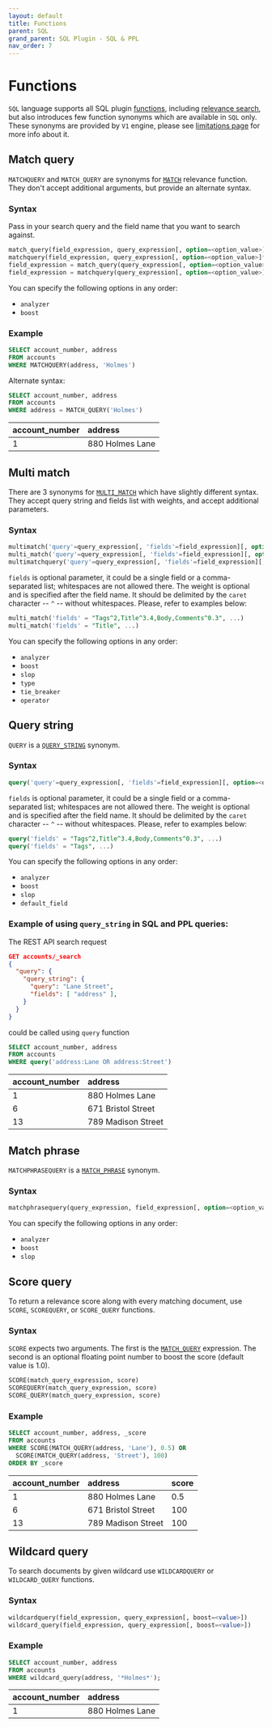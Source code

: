 ```yaml
---
layout: default
title: Functions
parent: SQL
grand_parent: SQL Plugin - SQL & PPL
nav_order: 7
---
```


# Functions

`SQL` language supports all SQL plugin [functions]({{site.url}}{{site.baseurl}}/search-plugins/sql/functions/), including [relevance search]({{site.url}}{{site.baseurl}}/search-plugins/sql/full-text/), but also introduces few function synonyms which are available in `SQL` only.
These synonyms are provided by `V1` engine, please see [limitations page]({{site.url}}{{site.baseurl}}/search-plugins/sql/limitation) for more info about it.

## Match query

`MATCHQUERY` and `MATCH_QUERY` are synonyms for [`MATCH`]({{site.url}}{{site.baseurl}}/search-plugins/sql/full-text#match) relevance function. They don't accept additional arguments, but provide an alternate syntax.

### Syntax

Pass in your search query and the field name that you want to search against.

```sql
match_query(field_expression, query_expression[, option=<option_value>]*)
matchquery(field_expression, query_expression[, option=<option_value>]*)
field_expression = match_query(query_expression[, option=<option_value>]*)
field_expression = matchquery(query_expression[, option=<option_value>]*)
```

You can specify the following options in any order:

- `analyzer`
- `boost`

### Example

```sql
SELECT account_number, address
FROM accounts
WHERE MATCHQUERY(address, 'Holmes')
```

Alternate syntax:

```sql
SELECT account_number, address
FROM accounts
WHERE address = MATCH_QUERY('Holmes')
```

| account_number | address
:--- | :---
1 | 880 Holmes Lane

## Multi match

There are 3 synonyms for [`MULTI_MATCH`]({{site.url}}{{site.baseurl}}/search-plugins/sql/full-text#multi-match) which have slightly different syntax. They accept query string and fields list with weights, and accept additional parameters.

### Syntax

```sql
multimatch('query'=query_expression[, 'fields'=field_expression][, option=<option_value>]*)
multi_match('query'=query_expression[, 'fields'=field_expression][, option=<option_value>]*)
multimatchquery('query'=query_expression[, 'fields'=field_expression][, option=<option_value>]*)
```

`fields` is optional parameter, it could be a single field or a comma-separated list; whitespaces are not allowed there. The weight is optional and is specified after the field name. It should be delimited by the `caret` character -- `^` -- without whitespaces. Please, refer to examples below:

```sql
multi_match('fields' = "Tags^2,Title^3.4,Body,Comments^0.3", ...)
multi_match('fields' = "Title", ...)
```

You can specify the following options in any order:

- `analyzer`
- `boost`
- `slop`
- `type`
- `tie_breaker`
- `operator`

## Query string

`QUERY` is a [`QUERY_STRING`]({{site.url}}{{site.baseurl}}/search-plugins/sql/full-text#query-string) synonym.

### Syntax

```sql
query('query'=query_expression[, 'fields'=field_expression][, option=<option_value>]*)
```

`fields` is optional parameter, it could be a single field or a comma-separated list; whitespaces are not allowed there. The weight is optional and is specified after the field name. It should be delimited by the `caret` character -- `^` -- without whitespaces. Please, refer to examples below:

```sql
query('fields' = "Tags^2,Title^3.4,Body,Comments^0.3", ...)
query('fields' = "Tags", ...)
```

You can specify the following options in any order:

- `analyzer`
- `boost`
- `slop`
- `default_field`

### Example of using `query_string` in SQL and PPL queries:

The REST API search request
```json
GET accounts/_search
{
  "query": {
    "query_string": {
      "query": "Lane Street",
      "fields": [ "address" ],
    }
  }
}
```

could be called using `query` function

```sql
SELECT account_number, address
FROM accounts
WHERE query('address:Lane OR address:Street')
```

| account_number | address
:--- | :---
1 | 880 Holmes Lane
6 | 671 Bristol Street
13 | 789 Madison Street

## Match phrase

`MATCHPHRASEQUERY` is a [`MATCH_PHRASE`]({{site.url}}{{site.baseurl}}/search-plugins/sql/full-text#query-string) synonym.

### Syntax

```sql
matchphrasequery(query_expression, field_expression[, option=<option_value>]*)
```

You can specify the following options in any order:

- `analyzer`
- `boost`
- `slop`

## Score query

To return a relevance score along with every matching document, use `SCORE`, `SCOREQUERY`, or `SCORE_QUERY` functions.

### Syntax

`SCORE` expects two arguments. The first is the [`MATCH_QUERY`](#match-query) expression. The second is an optional floating point number to boost the score (default value is 1.0).

```sql
SCORE(match_query_expression, score)
SCOREQUERY(match_query_expression, score)
SCORE_QUERY(match_query_expression, score)
```

### Example

```sql
SELECT account_number, address, _score
FROM accounts
WHERE SCORE(MATCH_QUERY(address, 'Lane'), 0.5) OR
  SCORE(MATCH_QUERY(address, 'Street'), 100)
ORDER BY _score
```

| account_number | address | score
:--- | :--- | :---
1 | 880 Holmes Lane | 0.5
6 | 671 Bristol Street | 100
13 | 789 Madison Street | 100

## Wildcard query

To search documents by given wildcard use `WILDCARDQUERY` or `WILDCARD_QUERY` functions.

### Syntax

```sql
wildcardquery(field_expression, query_expression[, boost=<value>])
wildcard_query(field_expression, query_expression[, boost=<value>])
```

### Example

```sql
SELECT account_number, address
FROM accounts
WHERE wildcard_query(address, '*Holmes*');
```

| account_number | address
:--- | :---
1 | 880 Holmes Lane
